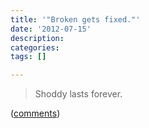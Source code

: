 ```yaml
---
title: '"Broken gets fixed."'
date: '2012-07-15'
description:
categories:
tags: []

---
```

>Shoddy lasts forever.

([comments](http://www.codinghorror.com/blog/2012/06/the-php-singularity.html))
